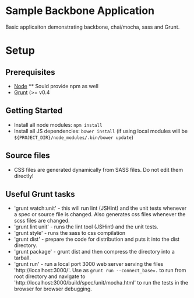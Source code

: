 # Sample Backbone Application

Basic applicaiton demonstrating backbone, chai/mocha, sass and Grunt.

# Setup

## Prerequisites
* [Node](http://nodejs.org/)
** Sould provide npm as well
* [Grunt](http://gruntjs.com/) (>= v0.4

## Getting Started
* Install all node modules: `npm install`
* Install all JS dependencies: `bower install` (if using local modules will be `${PROJECT_DIR}/node_modules/.bin/bower update`)

## Source files 

* CSS files are generated dynamically from SASS files. Do not edit them
  directly!

## Useful Grunt tasks

* 'grunt watch:unit' - this will run lint (JSHint) and the unit tests whenever a spec or source file is changed. Also generates css files whenever the scss files are changed.
* 'grunt lint unit' - runs the lint tool (JSHint) and the unit tests.
* 'grunt style' - runs the sass to css compilation
* 'grunt dist' - prepare the code for distribution and puts it into the dist directory.
* 'grunt package' - grunt dist and then compress the directory into a tarball.
* 'grunt run' - run a local port 3000 web server serving the files 'http://localhost:3000/'. Use as `grunt run --connect_base=.` to run from root directory and navigate to 'http://localhost:3000/build/spec/unit/mocha.html' to run the tests in the browser for browser debugging.
